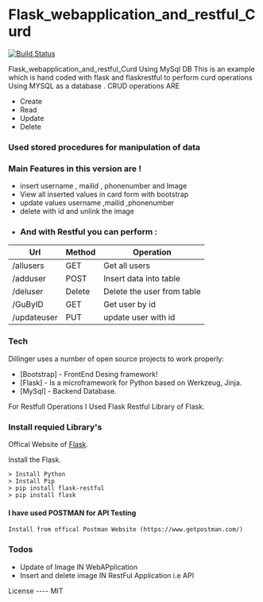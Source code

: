 # Flask_webapplication_and_restful_Curd

[![Build Status](https://travis-ci.org/joemccann/dillinger.svg?branch=master)](https://travis-ci.org/joemccann/dillinger)

Flask_webapplication_and_restful_Curd Using MySql DB
This is an example which is hand coded with flask and flaskrestful to perform curd operations Using MYSQL as a database .
CRUD operations ARE
  - Create
  - Read
  - Update
  - Delete
### Used stored procedures for manipulation of data
### Main Features in this version are !

  - insert username , mailid , phonenumber and Image
  - View all inserted values in card form with bootstrap
  - update values username ,mailid ,phonenumber 
  - delete with id and unlink the image 
  - ### And with Restful you can perform :
  | Url | Method | Operation|
 | ------ | ---- | ----- |
| /allusers | GET |Get all users |
| /adduser | POST | Insert data into table |
| /deluser | Delete | Delete the user from table |
| /GuByID | GET | Get user by id |
| /updateuser | PUT | update user with id |


### Tech

Dillinger uses a number of open source projects to work properly:

* [Bootstrap] - FrontEnd Desing framework!
* [Flask] - Is a microframework for Python based on Werkzeug, Jinja. 
* [MySql] - Backend Database.

For Restfull Operations I Used Flask Restful Library of Flask.

### Install requied Library's 

Offical Website of [Flask](https://flask.pocoo.org/).

Install the Flask.

```win
> Install Python
> Install Pip
> pip install flask-restful
> pip install flask
```
#### I have used POSTMAN for API Testing 
``` 
Install from offical Postman Website (https://www.getpostman.com/)
````
### Todos

 - Update of Image IN WebAPplication
 - Insert and delete image IN RestFul Application i.e API

License
---- MIT

